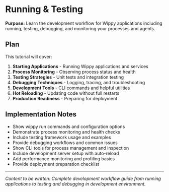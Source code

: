 # Running & Testing

<!-- Metadata -->
<!-- 
Topic: Development Workflow Tutorial
Type: Hands-on Tutorial
Audience: Beginners
Estimated Reading Time: 15 minutes
Prerequisites: Configuration Basics completed
TOC: w.tree → getting-started → first-application → running-testing.md
-->

**Purpose:** Learn the development workflow for Wippy applications including running, testing, debugging, and monitoring your processes and agents.

## Plan

This tutorial will cover:

1. **Starting Applications** - Running Wippy applications and services
2. **Process Monitoring** - Observing process status and health
3. **Testing Strategies** - Unit tests and integration testing
4. **Debugging Techniques** - Logging, tracing, and troubleshooting
5. **Development Tools** - CLI commands and helpful utilities
6. **Hot Reloading** - Updating code without full restarts
7. **Production Readiness** - Preparing for deployment

## Implementation Notes

- Show wippy run commands and configuration options
- Demonstrate process monitoring and health checks
- Include testing framework usage and examples
- Provide debugging workflows and common issues
- Show CLI tools for process management and inspection
- Include development server setup with auto-reload
- Add performance monitoring and profiling basics
- Provide deployment preparation checklist

---

*Content to be written: Complete development workflow guide from running applications to testing and debugging in development environment.*
